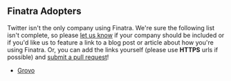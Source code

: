 ## Finatra Adopters

Twitter isn't the only company using Finatra. We're sure the following list isn't complete, so please [let us know][0] if your company should be included or if you'd like us to feature a link to a blog post or article about how you're using Finatra. Or, you can add the links yourself (please use **HTTPS** urls if possible) and [submit a pull request][1]!

[0]: https://twitter.com/finatra
[1]: https://github.com/twitter/finatra/blob/master/CONTRIBUTING.md

* [Grovo](https://www.grovo.com/)
